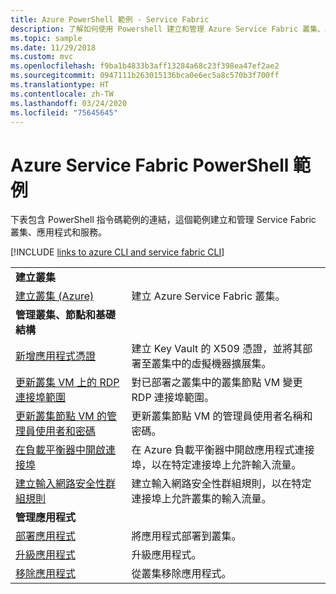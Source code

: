 ```yaml
---
title: Azure PowerShell 範例 - Service Fabric
description: 了解如何使用 Powershell 建立和管理 Azure Service Fabric 叢集、應用程式和服務。
ms.topic: sample
ms.date: 11/29/2018
ms.custom: mvc
ms.openlocfilehash: f9ba1b4833b3aff13284a68c23f398ea47ef2ae2
ms.sourcegitcommit: 0947111b263015136bca0e6ec5a8c570b3f700ff
ms.translationtype: HT
ms.contentlocale: zh-TW
ms.lasthandoff: 03/24/2020
ms.locfileid: "75645645"
---
```

# <a name="azure-service-fabric-powershell-samples"></a>Azure Service Fabric PowerShell 範例

下表包含 PowerShell 指令碼範例的連結，這個範例建立和管理 Service Fabric 叢集、應用程式和服務。

[!INCLUDE [links to azure CLI and service fabric CLI](../../includes/service-fabric-powershell.md)]

| | |
|-|-|
| **建立叢集** ||
| [建立叢集 (Azure)](./scripts/service-fabric-powershell-create-secure-cluster-cert.md)| 建立 Azure Service Fabric 叢集。 |
| **管理叢集、節點和基礎結構** ||
| [新增應用程式憑證](./scripts/service-fabric-powershell-add-application-certificate.md)| 建立 Key Vault 的 X509 憑證，並將其部署至叢集中的虛擬機器擴展集。 |
| [更新叢集 VM 上的 RDP 連接埠範圍](./scripts/service-fabric-powershell-change-rdp-port-range.md)|對已部署之叢集中的叢集節點 VM 變更 RDP 連接埠範圍。|
| [更新叢集節點 VM 的管理員使用者和密碼](./scripts/service-fabric-powershell-change-rdp-user-and-pw.md) | 更新叢集節點 VM 的管理員使用者名稱和密碼。 |
| [在負載平衡器中開啟連接埠](./scripts/service-fabric-powershell-open-port-in-load-balancer.md) | 在 Azure 負載平衡器中開啟應用程式連接埠，以在特定連接埠上允許輸入流量。 |
| [建立輸入網路安全性群組規則](./scripts/service-fabric-powershell-add-nsg-rule.md) | 建立輸入網路安全性群組規則，以在特定連接埠上允許叢集的輸入流量。 |
| **管理應用程式** ||
| [部署應用程式](./scripts/service-fabric-powershell-deploy-application.md)| 將應用程式部署到叢集。|
| [升級應用程式](./scripts/service-fabric-powershell-upgrade-application.md)| 升級應用程式。|
| [移除應用程式](./scripts/service-fabric-powershell-remove-application.md)| 從叢集移除應用程式。|
